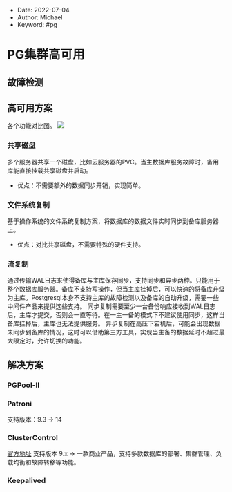 -   Date: 2022-07-04
-   Author: Michael
-   Keyword: #pg 

# PG集群高可用
## 故障检测

## 高可用方案
各个功能对比图。
![](Pasted%20image%2020220706100516.png)
### 共享磁盘
多个服务器共享一个磁盘，比如云服务器的PVC。当主数据库服务故障时，备用库能直接挂载共享磁盘并启动。
- 优点：不需要额外的数据同步开销，实现简单。

### 文件系统复制
基于操作系统的文件系统复制方案，将数据库的数据文件实时同步到备库服务器上。
- 优点：对比共享磁盘，不需要特殊的硬件支持。

### 流复制
通过传输WAL日志来使得备库与主库保存同步，支持同步和异步两种。只能用于整个数据库服务器。备库不支持写操作，但当主库挂掉后，可以快速的将备库升级为主库。Postgresql本身不支持主库的故障检测以及备库的自动升级，需要一些中间件产品来提供这些支持。
同步复制需要至少一台备份响应接收到WAL日志后，主库才提交，否则会一直等待。在一主一备的模式下不建议使用同步，这样当备库挂掉后，主库也无法提供服务。
异步复制在高压下宕机后，可能会出现数据未同步到备库的情况，这时可以借助第三方工具，实现当主备的数据延时不超过最大限定时，允许切换的功能。



## 解决方案
### PGPool-II

### Patroni
支持版本：9.3 -> 14

### ClusterControl
[官方地址](https://severalnines.com/pricing/#plan-comparison)
支持版本 9.x ->
一款商业产品，支持多款数据库的部署、集群管理、负载均衡和故障转移等功能。

### Keepalived
